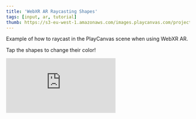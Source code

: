 ```yaml
---
title: 'WebXR AR Raycasting Shapes'
tags: [input, ar, tutorial]
thumb: https://s3-eu-west-1.amazonaws.com/images.playcanvas.com/projects/12/884783/E2030C-image-75.jpg
---
```

Example of how to raycast in the PlayCanvas scene when using WebXR AR.

Tap the shapes to change their color!
<div className="iframe-container">
    <iframe loading="lazy" src="https://playcanv.as/p/qiLEOeL7/" title="WebXR AR Raycasting Shapes" webkitallowfullscreen="true" mozallowfullscreen="true" allow="autoplay" allowfullscreen="true" allowvr="" scrolling="no" frameborder="0" />
</div>
